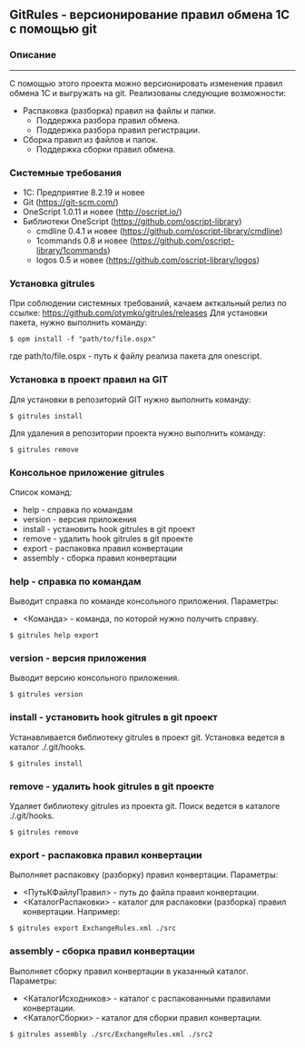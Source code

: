 ## GitRules - версионирование правил обмена 1С с помощью git ##

### Описание
----
С помощью этого проекта можно версионировать изменения правил обмена 1С и выгружать на git. 
Реализованы следующие возможности:
* Распаковка (разборка) правил на файлы и папки.
  + Поддержка разбора правил обмена.
  + Поддержка разбора правил регистрации.
* Сборка правил из файлов и папок.
  + Поддержка сборки правил обмена.

### Системные требования

* 1C: Предприятие 8.2.19 и новее
* Git (https://git-scm.com/)
* OneScript 1.0.11 и новее (http://oscript.io/)
* Библиотеки OneScript (https://github.com/oscript-library)
  + cmdline 0.4.1 и новее (https://github.com/oscript-library/cmdline)
  + 1commands 0.8 и новее (https://github.com/oscript-library/1commands)
  + logos 0.5 и новее (https://github.com/oscript-library/logos)

### Установка gitrules

При соблюдении системных требований, качаем акткальный релиз по ссылке: https://github.com/otymko/gitrules/releases
Для установки пакета, нужно выполнить команду:

```
$ opm install -f "path/to/file.ospx"
```

где path/to/file.ospx - путь к файлу реализа пакета для onescript.

### Установка в проект правил на GIT

Для установки в репозиторий GIT нужно выполнить команду:

```
$ gitrules install
```

Для удаления в репозитории проекта нужно выполнить команду:

```
$ gitrules remove
```

### Консольное приложение gitrules ###
Список команд:
* help - справка по командам
* version - версия приложения
* install - установить hook gitrules в git проект
* remove - удалить hook gitrules в git проекте
* export - распаковка правил конвертации
* assembly - сборка правил конвертации

### help - справка по командам ###

Выводит справка по команде консольного приложения.
Параметры:
* <Команда> - команда, по которой нужно получить справку.

```
$ gitrules help export
```

### version - версия приложения ###

Выводит версию консольного приложения.

```
$ gitrules version
```

### install - установить hook gitrules в git проект ###

Устанавливается библиотеку gitrules в проект git. Установка ведется в каталог ./.git/hooks.

```
$ gitrules install
```

### remove - удалить hook gitrules в git проекте ###

Удаляет библиотеку gitrules из проекта git. Поиск ведется в каталоге ./.git/hooks.

```
$ gitrules remove
```

### export - распаковка правил конвертации ###

Выполняет распаковку (разборку) правил конвертации.
Параметры:
* <ПутьКФайлуПравил> - путь до файла правил конвертации.
* <КаталогРаспаковки> - каталог для распаковки (разборка) правил конвертации.
Например:
```
$ gitrules export ExchangeRules.xml ./src
```

### assembly - сборка правил конвертации ###

Выполняет сборку правил конвертации в указанный каталог.
Параметры:
* <КаталогИсходников> - каталог с распакованными правилами конвертации.
* <КаталогСборки> - каталог для сборки правил конвертации.
```
$ gitrules assembly ./src/ExchangeRules.xml ./src2
```
